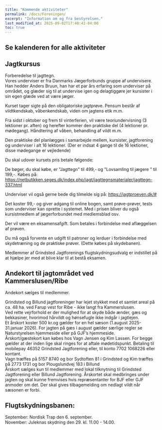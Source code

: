 ```yaml
---
title: "Kommende aktiviteter"
permalink: /docs/Foreningen/
excerpt: "Information om og fra bestyrelsen."
last_modified_at: 2025-09-02T17:40:42-04:00
toc: true
---
```

## Se kalenderen for alle aktiviteter 
## Jagtkursus   
Forberedelse til jagttegn.    
Vores underviser er fra Danmarks Jægerforbunds gruppe af undervisere. Han hedder Anders Bruun, han har et par års erfaring som underviser på området, og glæder sig til at undervise igen og delagtiggøre jer kursister i sin egen glæde ved at være jæger.   

Kurset tager sigte på den obligatoriske jagtprøve. Pensum består af vildtkendskab, våbenkendskab, viden om jagtens etik m.m.  

Fra sidst i oktober og frem til vinterferien, vil være teoriundervisning (3 lektioner pr. aften) og herefter kommer den praktiske del (4 lektioner pr. mødegang). Håndtering af våben, behandling af vildt m.m.   

Den praktiske del planlægges i samarbejde mellem, kursister, jagtforening og underviser i alt 16 lektioner. (Der er indsat 4 gange til de 16 lektioner, disse mødegange er vejledende)   

Du skal udover kursets pris betale følgende:

De bøger, du skal købe, er "Jagttegn" til 499,- og "Lovsamling til jægere " til 199,-. Købes på: https://netbutikken.seges.dk/index.php/jagt/jagttegnsmaterialer/jagttegn-337.html

Underviser vil også gerne bede dig tilmelde sig på: https://jagtproeven.dk/#   

Det koster 99,- og giver adgang til online bogen, samt prøve-prøver, tests som underviser kan oprette i systemet. Med i prisen bliver du også kursistmedlem af jægerforbundet med medlemsblad osv.   

Der vil være en eksamensafgift. Som betales i forbindelse med aflæggelsen af prøven.   


Du må også forvente en udgift til patroner og lerduer i forbindelse med skydetræning og de praktiske prøver. (Dette købes på skydebanen).   

Medlemmer af Grindsted Jagtforenings flugtskydningsudvalg er indstillet på at hjælpe jer med at blive klar til at  bestå eksamen.   

## Andekort til jagtområdet ved Kammerslusen/Ribe     
Andekort sælges til medlemmer.    

Grindsted og Billund jagtforeninger har lejet stykket med et samlet areal på ca. 48 ha. ved Farup vest for Ribe - ikke langt fra Kammerslusen.     
Ved rette vejrforhold er der mulighed for at skyde både ænder, gæs og bekkasiner, hvorimod hårvildt og hønsefugle ikke indgår i jagtlejen.     
Et årskort koster 500 kr.og gælder for en hel sæson (1.august 2025- 31.januar 2026). For jagten på gæs i august gælder særlige regler se Naturstyrelsen hjemmeside eller på GJF’s hjemmeside.     
Årskort/gæstekort kan købes hos Vagn Jensen og Kim Lassen. For begge gælder at der inden lige skal ringes for at aftale mødetidspunkt. Betaling til mobilepay 46352 Grindsted Jagtforening eller, til konto 7702 1068226 eller kontant.     
Vagn træffes på 5157 8740 og bor Sydtoften 81 i Grindsted og Kim træffes på 2773 1731 og bor Plougslundvej 183 i Billund     
Årskort sælges kun til medlemmer med lokal tilknytning til Grindsted Jagtforening eller Billund Jagtforening. Årskortet skal medbringes under jagten og skal kunne fremvises hvis repræsentanter for BJF eller GJF anmoder om det. Der skal gives tilbagemelding om nedlagt vildt når sæsonen er forbi.    
     
## Flugtskydningsbanen:      
September: Nordisk Trap den 6. september.    
November: Juleknas skydning den 29. kl. 11.00 - 14.00.   
